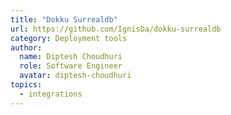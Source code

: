 ```yaml
---
title: "Dokku Surrealdb"
url: https://github.com/IgnisDa/dokku-surrealdb
category: Deployment tools
author:
  name: Diptesh Choudhuri
  role: Software Engineer
  avatar: diptesh-choudhuri
topics:
  - integrations
---
```


